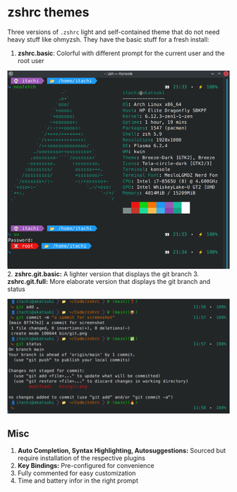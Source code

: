 # zshrc themes

Three versions of `.zshrc` light and self-contained theme that do not need heavy stuff like ohmyzsh. They have the basic stuff for a fresh install:

1. **zshrc.basic**: Colorful with different prompt for the current user and the root user

![How it looks like](./bin/zshrc.png)
2. **zshrc.git.basic:** A lighter version that displays the git branch
3. **zshrc.git.full:** More elaborate version that displays the git branch and status

![How it looks like](./bin/git.png)

## Misc
1. **Auto Completion, Syntax Highlighting, Autosuggestions:** Sourced but require installation of the respective plugins
2. **Key Bindings:** Pre-configured for convenience
3. Fully commented for easy customization
4. Time and battery infor in the right prompt
